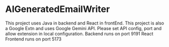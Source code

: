# AIGeneratedEmailWriter
This project uses Java in backend and React in frontEnd. This project is also a Google Extn and uses Google Gemini API.
Please set API config, port and allow extension in local configuration. 
Backend runs on port 9191
React Frontend runs on port 5173
